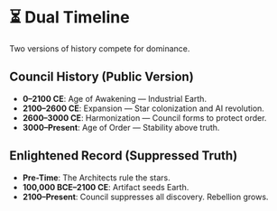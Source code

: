 # ⏳ Dual Timeline

Two versions of history compete for dominance.

## Council History (Public Version)
- **0–2100 CE**: Age of Awakening — Industrial Earth.
- **2100–2600 CE**: Expansion — Star colonization and AI revolution.
- **2600–3000 CE**: Harmonization — Council forms to protect order.
- **3000–Present**: Age of Order — Stability above truth.

## Enlightened Record (Suppressed Truth)
- **Pre-Time**: The Architects rule the stars.
- **100,000 BCE–2100 CE**: Artifact seeds Earth.
- **2100–Present**: Council suppresses all discovery. Rebellion grows.

